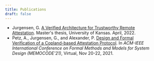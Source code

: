 ```yaml
---
title: Publications
draft: false
---
```


- Jurgensen, G. [A Verified Architecture for Trustworthy Remote Attestation](/papers/thesis.pdf). Master's thesis, University of Kansas. April, 2022.
- Petz, A., Jurgensen, G., and Alexander, P. [Design and Formal Verification of a Copland-based Attestation Protocol](/papers/memocode21.pdf). In *ACM-IEEE International Conference on Formal Methods and Models for System Design (MEMOCODE'21)*, Virtual, Nov 20-22, 2021.
